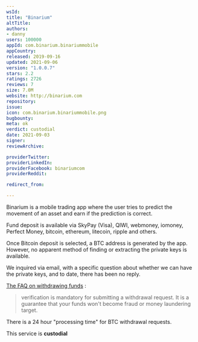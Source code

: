 ```yaml
---
wsId: 
title: "Binarium"
altTitle: 
authors:
- danny
users: 100000
appId: com.binarium.binariummobile
appCountry: 
released: 2019-09-16
updated: 2021-09-06
version: "1.0.0.7"
stars: 2.2
ratings: 2726
reviews: 7
size: 7.0M
website: http://binarium.com
repository: 
issue: 
icon: com.binarium.binariummobile.png
bugbounty: 
meta: ok
verdict: custodial
date: 2021-09-03
signer: 
reviewArchive:

providerTwitter: 
providerLinkedIn: 
providerFacebook: binariumcom
providerReddit: 

redirect_from:

---
```


Binarium is a mobile trading app where the user tries to predict
the movement of an asset and earn if the prediction is correct.

Fund deposit is available via SkyPay (Visa), QIWI, webmoney, iomoney, Perfect Money, bitcoin, ethereum, litecoin, ripple and others.

Once Bitcoin deposit is selected, a BTC address is generated by the app. However, no apparent method of finding or extracting the private keys is available. 

We inquired via email, with a specific question about whether we can have the private keys, and to date, there has been no reply.

[The FAQ on withdrawing funds](https://binarium.global/main/faq) :

> verification is mandatory for submitting a withdrawal request. It is a guarantee that your funds won't become fraud or money laundering target.

There is a 24 hour "processing time" for BTC withdrawal requests.

This service is **custodial**


